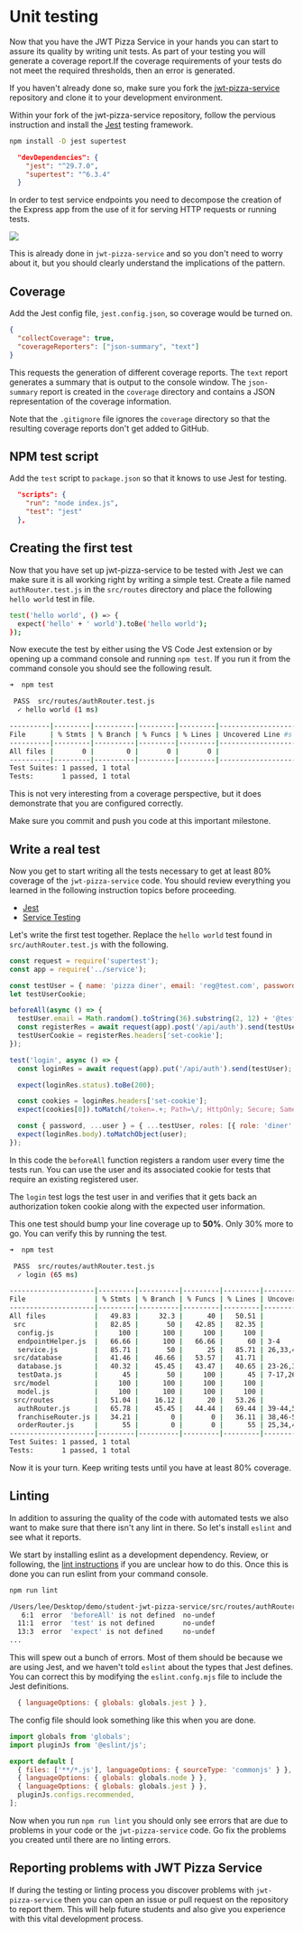 # Unit testing

Now that you have the JWT Pizza Service in your hands you can start to assure its quality by writing unit tests. As part of your testing you will generate a coverage report.If the coverage requirements of your tests do not meet the required thresholds, then an error is generated.

If you haven't already done so, make sure you fork the [jwt-pizza-service](../jwtPizzaService/jwtPizzaService.md) repository and clone it to your development environment.

Within your fork of the jwt-pizza-service repository, follow the pervious instruction and install the [Jest](../jest/jest.md) testing framework.

```sh
npm install -D jest supertest
```

```json
  "devDependencies": {
    "jest": "^29.7.0",
    "supertest": "^6.3.4"
  }
```

In order to test service endpoints you need to decompose the creation of the Express app from the use of it for serving HTTP requests or running tests.

![](../serviceTesting/endpointRequests.png)

This is already done in `jwt-pizza-service` and so you don't need to worry about it, but you should clearly understand the implications of the pattern.

## Coverage

Add the Jest config file, `jest.config.json`, so coverage would be turned on.

```json
{
  "collectCoverage": true,
  "coverageReporters": ["json-summary", "text"]
}
```

This requests the generation of different coverage reports. The `text` report generates a summary that is output to the console window. The `json-summary` report is created in the `coverage` directory and contains a JSON representation of the coverage information.

Note that the `.gitignore` file ignores the `coverage` directory so that the resulting coverage reports don't get added to GitHub.

## NPM test script

Add the `test` script to `package.json` so that it knows to use Jest for testing.

```json
  "scripts": {
    "run": "node index.js",
    "test": "jest"
  },
```

## Creating the first test

Now that you have set up jwt-pizza-service to be tested with Jest we can make sure it is all working right by writing a simple test. Create a file named `authRouter.test.js` in the `src/routes` directory and place the following `hello world` test in file.

```sh
test('hello world', () => {
  expect('hello' + ' world').toBe('hello world');
});
```

Now execute the test by either using the VS Code Jest extension or by opening up a command console and running `npm test`. If you run it from the command console you should see the following result.

```sh
➜  npm test

 PASS  src/routes/authRouter.test.js
  ✓ hello world (1 ms)

----------|---------|----------|---------|---------|-------------------
File      | % Stmts | % Branch | % Funcs | % Lines | Uncovered Line #s
----------|---------|----------|---------|---------|-------------------
All files |       0 |        0 |       0 |       0 |
----------|---------|----------|---------|---------|-------------------
Test Suites: 1 passed, 1 total
Tests:       1 passed, 1 total
```

This is not very interesting from a coverage perspective, but it does demonstrate that you are configured correctly.

Make sure you commit and push you code at this important milestone.

## Write a real test

Now you get to start writing all the tests necessary to get at least 80% coverage of the `jwt-pizza-service` code. You should review everything you learned in the following instruction topics before proceeding.

- [Jest](../jest/jest.md)
- [Service Testing](../serviceTesting/serviceTesting.md)

Let's write the first test together. Replace the `hello world` test found in `src/authRouter.test.js` with the following.

```js
const request = require('supertest');
const app = require('../service');

const testUser = { name: 'pizza diner', email: 'reg@test.com', password: 'a' };
let testUserCookie;

beforeAll(async () => {
  testUser.email = Math.random().toString(36).substring(2, 12) + '@test.com';
  const registerRes = await request(app).post('/api/auth').send(testUser);
  testUserCookie = registerRes.headers['set-cookie'];
});

test('login', async () => {
  const loginRes = await request(app).put('/api/auth').send(testUser);

  expect(loginRes.status).toBe(200);

  const cookies = loginRes.headers['set-cookie'];
  expect(cookies[0]).toMatch(/token=.+; Path=\/; HttpOnly; Secure; SameSite=None/);

  const { password, ...user } = { ...testUser, roles: [{ role: 'diner' }] };
  expect(loginRes.body).toMatchObject(user);
});
```

In this code the `beforeAll` function registers a random user every time the tests run. You can use the user and its associated cookie for tests that require an existing registered user.

The `login` test logs the test user in and verifies that it gets back an authorization token cookie along with the expected user information.

This one test should bump your line coverage up to **50%**. Only 30% more to go. You can verify this by running the test.

```sh
➜  npm test

 PASS  src/routes/authRouter.test.js
  ✓ login (65 ms)

---------------------|---------|----------|---------|---------|-----------------------------------
File                 | % Stmts | % Branch | % Funcs | % Lines | Uncovered Line #s
---------------------|---------|----------|---------|---------|-----------------------------------
All files            |   49.83 |     32.3 |      40 |   50.51 |
 src                 |   82.85 |       50 |   42.85 |   82.35 |
  config.js          |     100 |      100 |     100 |     100 |
  endpointHelper.js  |   66.66 |      100 |   66.66 |      60 | 3-4
  service.js         |   85.71 |       50 |      25 |   85.71 | 26,33,40-41
 src/database        |   41.46 |    46.66 |   53.57 |   41.71 |
  database.js        |   40.32 |    45.45 |   43.47 |   40.65 | 23-26,39-41,58,70-184,193-197,297
  testData.js        |      45 |       50 |     100 |      45 | 7-17,26-48,57-96,107-134
 src/model           |     100 |      100 |     100 |     100 |
  model.js           |     100 |      100 |     100 |     100 |
 src/routes          |   51.04 |    16.12 |      20 |   53.26 |
  authRouter.js      |   65.78 |    45.45 |   44.44 |   69.44 | 39-44,50-53,61,81-82
  franchiseRouter.js |   34.21 |        0 |       0 |   36.11 | 38,46-52,60-65,73-78,86-91,99-105
  orderRouter.js     |      55 |        0 |       0 |      55 | 25,34,43-54
---------------------|---------|----------|---------|---------|-----------------------------------
Test Suites: 1 passed, 1 total
Tests:       1 passed, 1 total
```

Now it is your turn. Keep writing tests until you have at least 80% coverage.

## Linting

In addition to assuring the quality of the code with automated tests we also want to make sure that there isn't any lint in there. So let's install `eslint` and see what it reports.

We start by installing eslint as a development dependency. Review, or following, the [lint instructions](../lint/lint.md) if you are unclear how to do this. Once this is done you can run eslint from your command console.

```sh
npm run lint

/Users/lee/Desktop/demo/student-jwt-pizza-service/src/routes/authRouter.test.js
   6:1  error  'beforeAll' is not defined  no-undef
  11:1  error  'test' is not defined       no-undef
  13:3  error  'expect' is not defined     no-undef
...
```

This will spew out a bunch of errors. Most of them should be because we are using Jest, and we haven't told `eslint` about the types that Jest defines. You can correct this by modifying the `eslint.confg.mjs` file to include the Jest definitions.

```js
  { languageOptions: { globals: globals.jest } },
```

The config file should look something like this when you are done.

```js
import globals from 'globals';
import pluginJs from '@eslint/js';

export default [
  { files: ['**/*.js'], languageOptions: { sourceType: 'commonjs' } },
  { languageOptions: { globals: globals.node } },
  { languageOptions: { globals: globals.jest } },
  pluginJs.configs.recommended,
];
```

Now when you run `npm run lint` you should only see errors that are due to problems in your code or the `jwt-pizza-service` code. Go fix the problems you created until there are no linting errors.

## Reporting problems with JWT Pizza Service

If during the testing or linting process you discover problems with `jwt-pizza-service` then you can open an issue or pull request on the repository to report them. This will help future students and also give you experience with this vital development process.
